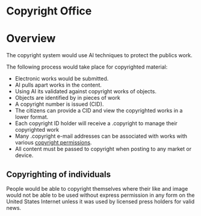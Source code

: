 # Copyright Office

# Overview

The copyright system would use AI techniques to protect the publics work.

The following process would take place for copyrighted material:

- Electronic works would be submitted.
- AI pulls apart works in the content.
- Using AI its validated against copyright works of objects.
- Objects are identified by in pieces of work
- A copyright number is issued (CID).
- The citizens can provide a CID and view the copyrighted works in a lower format.
- Each copyright ID holder will receive a .copyright to manage their copyrighted work
- Many .copyright e-mail addresses can be associated with works with various [copyright permissions](/copyright/copywright-permissions/).
- All content must be passed to copyright when posting to any market or device.

## Copyrighting of individuals

People would be able to copyright themselves where their like and image would not be able to be used without express permission in any form on the United States Internet unless it was used by licensed press holders for valid news.
